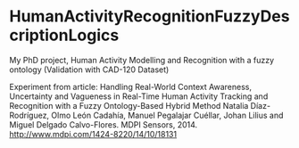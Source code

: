 # HumanActivityRecognitionFuzzyDescriptionLogics
My PhD project, Human Activity Modelling and Recognition with a fuzzy ontology (Validation with CAD-120 Dataset)

Experiment from article:
Handling Real-World Context Awareness, Uncertainty and Vagueness in Real-Time Human Activity Tracking and Recognition with a Fuzzy Ontology-Based Hybrid Method
Natalia Díaz-Rodríguez,  Olmo León Cadahía,  Manuel Pegalajar Cuéllar,  Johan Lilius and Miguel Delgado Calvo-Flores. MDPI Sensors, 2014.
http://www.mdpi.com/1424-8220/14/10/18131

